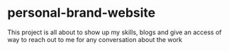 # personal-brand-website
This project is all about to show up my skills, blogs and give an access of way to reach out to me for any conversation about the work
